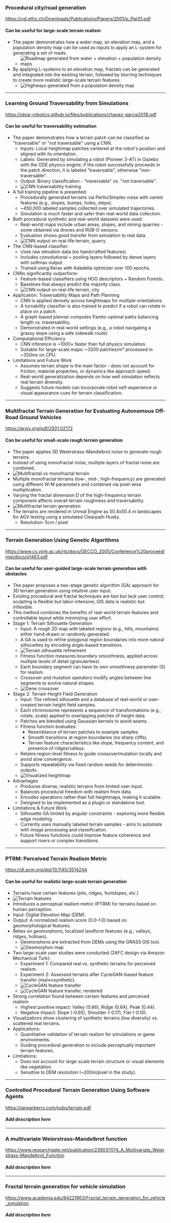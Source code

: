 ### Procedural city/road generation  
<https://cgl.ethz.ch/Downloads/Publications/Papers/2001/p_Par01.pdf>  
#### Can be useful for large-scale terrain realism
- The paper demonstrates how a water map, an elevation map, and a population density map can be used as inputs to apply an L-system for generating a set of roads.  
  - ![Roadmap generated from water + elevation + population density maps](images/p1i1.png)  
- By applying L-systems to an elevation map, fractals can be generated and integrated into the existing terrain, followed by blurring techniques to create more realistic large-scale terrain features.  
  - ![Highways generated from a population density map](images/p1i2.png)
---
### Learning Ground Traversability from Simulations  
<https://idsia-robotics.github.io/files/publications/chavez-garcia2018.pdf>  
#### Can be useful for traversability estimation
- The paper demonstrates how a terrain patch can be classified as "traversable" or "not traversable" using a CNN.
  - Inputs: Local heightmap patches centered at the robot's position and aligned with its orientation.
  - Labels: Generated by simulating a robot (Pioneer 3-AT) in Gazebo with the ODE physics engine; if the robot successfully proceeds in the patch direction, it is labeled "traversable", otherwise "non-traversable".
  - Output: Binary classification - "traversable" vs. "not traversable".
  - ![CNN traversability training](images/p2i1.png)
- A full training pipeline is presented:
  - Procedurally generated terrains via Perlin/Simplex noise with varied features (e.g., slopes, bumps, holes, steps).
  - ~450,000 labeled samples collected over simulated trajectories.
  - Simulation is much faster and safer than real-world data collection.
- Both procedural synthetic and real-world datasets were used:
  - Real-world maps include urban areas, slopes, and mining quarries - some obtained via drones and RGB-D sensors.
  - Evaluation shows good transfer from simulation to real data.
  - ![CNN output on real-life terrain, quarry](images/p2i2.png)
- The CNN-based classifier:
  - Uses raw elevation data (no handcrafted features).
  - Includes convolutional + pooling layers followed by dense layers with softmax output.
  - Trained using Keras with Adadelta optimizer over 100 epochs.
- CNNs significantly outperform:
  - Feature-based classifiers using HOG descriptors + Random Forests.
  - Baselines that always predict the majority class.
  - ![CNN output on real-life terrain, city](images/p2i3.png)
- Application: Traversability Maps and Path Planning
  - CNN is applied densely across heightmaps for multiple orientations.
  - A turnability classifier is also trained to predict if a robot can rotate in place on a patch.
  - A graph-based planner computes Pareto-optimal paths balancing length vs. traversability.
  - Demonstrated in real-world settings (e.g., a robot navigating a grassy slope using a safe sidewalk route).
- Computational Efficiency
  - CNN inference is ~1000× faster than full physics simulation.
  - Suitable for large-scale maps: ~3200 patches/m² processed in ~350ms on CPU.
- Limitations and Future Work
  - Assumes terrain shape is the main factor - does not account for friction, material properties, or dynamics like approach speed.
  - Real-world generalization depends on how well simulation reflects real terrain diversity.
  - Suggests future models can incorporate robot self-experience or visual appearance cues for terrain classification.
---
### Multifractal Terrain Generation for Evaluating Autonomous Off-Road Ground Vehicles  
<https://arxiv.org/pdf/2501.02172>  
#### Can be useful for small-scale rough terrain generation
- The paper applies 3D Weierstrass-Mandelbrot noise to generate rough terrains.
- Instead of using monofractal noise, multiple layers of fractal noise are combined.
- ![Multifractal vs monofractal terrain](images/p3i1.png)
- Multiple monofractal terrains (low-, mid-, high-frequency) are generated using different W-M parameters and combined via pixel-wise multiplication.
- Varying the fractal dimension D of the high-frequency terrain component affects overall terrain roughness and traversability.
- ![Multifractal terrain generation](images/p3i2.png)
- The terrains are rendered in Unreal Engine as 50.4x50.4 m landscapes for AGV testing using a simulated Clearpath Husky.
  - Resolution: 5cm / pixel
---
### Terrain Generation Using Genetic Algorithms  
<https://www.cs.york.ac.uk/rts/docs/GECCO_2005/Conference%20proceedings/docs/p1463.pdf>  
#### Can be useful for user-guided large-scale terrain generation with obstacles
- The paper proposes a two-stage genetic algorithm (GA) approach for 3D terrain generation using intuitive user input.
- Existing procedural and fractal techniques are fast but lack user control; sculpting is flexible but labor-intensive; GIS data is realistic but inflexible.
- This method combines the benefits of real-world terrain features and controllable layout while minimizing user effort.
- Stage 1: Terrain Silhouette Generation
  - Input: A rough 2D map with labeled regions (e.g., hills, mountains) either hand-drawn or randomly generated.
  - A GA is used to refine polygonal region boundaries into more natural silhouettes by encoding angle-based transitions.
  - ![Terrain silhouette refinement](images/p4i1.png)
  - Fitness function measures boundary smoothness, applied across multiple levels of detail (granularities).
  - Each boundary segment can have its own smoothness parameter (S) for realism.
  - Crossover and mutation operators modify angles between line segments to evolve natural shapes.
  - ![Gene crossover](images/p4i2.png)
- Stage 2: Terrain Height Field Generation
  - Input: The refined silhouette and a database of real-world or user-created terrain height field samples.
  - Each chromosome represents a sequence of transformations (e.g., rotate, scale) applied to overlapping patches of height data.
  - Patches are blended using Gaussian kernels to avoid seams.
  - Fitness function evaluates:
    - Resemblance of terrain patches to example samples.
    - Smooth transitions at region boundaries (no sharp cliffs).
    - Terrain feature characteristics like slope, frequency content, and presence of ridges/valleys.
  - Retains region-level fitness to guide crossover/mutation locally and avoid slow convergence.
  - Supports repeatability via fixed random seeds for deterministic outputs.
  - ![Visualized heightmap](images/p4i3.png)
- Advantages
  - Produces diverse, realistic terrains from limited user input.
  - Balances procedural freedom with realism from data.
  - Encodes operations rather than full heightmaps, making it scalable.
  - Designed to be implemented as a plugin or standalone tool.
- Limitations & Future Work
  - Silhouette GA limited by angular constraints - exploring more flexible edge modeling.
  - Currently uses manually labeled terrain samples - aims to automate with image processing and classification.
  - Future fitness functions could improve feature coherence and support rivers or complex transitions.
---
### PTRM: Perceived Terrain Realism Metric  
<https://dl.acm.org/doi/10.1145/3514244>  
#### Can be useful for realistic large-scale terrain generation
- Terrains have certain features (pits, ridges, footslopes, etc.)
- ![Terrain features](images/p5i1.png)
- Introduces a perceptual realism metric (PTRM) for terrains based on human perception.
- Input: Digital Elevation Map (DEM).
- Output: A normalized realism score (0.0–1.0) based on geomorphological features.
- Relies on geomorphons, localized landform features (e.g., valleys, ridges, hollows).
  - Geomorphons are extracted from DEMs using the GRASS GIS tool.
  - ![Geomorphon map](images/p5i2.png)
- Two large-scale user studies were conducted (2AFC design via Amazon Mechanical Turk):
  - Experiment 1: Compared real vs. synthetic terrains for perceived realism.
  - Experiment 2: Assessed terrains after CycleGAN-based feature transfer (real<->synthetic).
  - ![CycleGAN feature transfer](images/p5i3.png)
  - ![CycleGAN feature transfer, rendered](images/p5i4.png)
- Strong correlation found between certain features and perceived realism:
  - Highest positive impact: Valley (0.66), Ridge (0.64), Peak (0.44).
  - Negative impact: Slope (-0.65), Shoulder (-0.17), Flat (-0.10).
- Visualizations show clustering of synthetic terrains (low diversity) vs. scattered real terrains.
- Applications:
  - Quantitative validation of terrain realism for simulations or game environments.
  - Guiding procedural generation to include perceptually important terrain features.
- Limitations:
  - Does not account for large-scale terrain structure or visual elements like vegetation.
  - Sensitive to DEM resolution (~200m/pixel in the study).
---
### Controlled Procedural Terrain Generation Using Software Agents  
<https://ianparberry.com/pubs/terrain.pdf>  
#### _Add description here_

---
### A multivariate Weierstrass–Mandelbrot function  
<https://www.researchgate.net/publication/239037074_A_Multivariate_Weierstrass-Mandelbrot_Function>  
#### _Add description here_

---
### Fractal terrain generation for vehicle simulation  
<https://www.academia.edu/84221963/Fractal_terrain_generation_for_vehicle_simulation>  
#### _Add description here_

